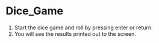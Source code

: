 # Dice_Game

1. Start the dice game and roll by pressing enter or return.
2. You will see the results printed out to the screen.

